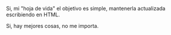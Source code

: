 Si, mi "hoja de vida" el objetivo es simple, mantenerla actualizada escribiendo en HTML.

Si, hay mejores cosas, no me importa.
